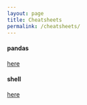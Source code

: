 ```yaml
---
layout: page
title: Cheatsheets
permalink: /cheatsheets/
---
```




#### pandas
[here](cheatsheets/pandas.md)

#### shell
[here](cheatsheets/shell.md)